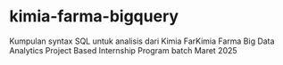 # kimia-farma-bigquery
Kumpulan syntax SQL untuk analisis dari Kimia FarKimia Farma Big Data Analytics Project Based Internship Program batch Maret 2025
